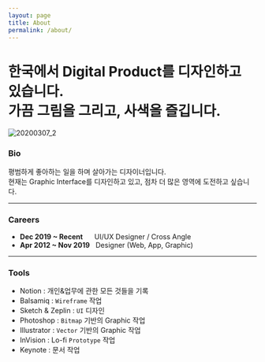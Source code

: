 ```yaml
---
layout: page
title: About
permalink: /about/
---
```


<h1>한국에서 Digital Product를 디자인하고 있습니다.<br />
가끔 그림을 그리고, 사색을 즐깁니다.</h1>

![20200307_2](https://user-images.githubusercontent.com/33489620/76146001-47aadc80-60d2-11ea-8b49-aae2e9f6a7c9.png)

### Bio
평범하게 좋아하는 일을 하며 살아가는 디자이너입니다.<br />
현재는 Graphic Interface를 디자인하고 있고, 점차 더 많은 영역에 도전하고 싶습니다.
<hr>

### Careers
<ul>
  <li><b>Dec 2019 ~ Recent</b> &nbsp;&nbsp;&nbsp;&nbsp; UI/UX Designer / Cross Angle</li>
  <li><b>Apr 2012 ~ Nov 2019</b> &nbsp; Designer (Web, App, Graphic)</li>
</ul>
<hr>

### Tools
- Notion : 개인&업무에 관한 모든 것들을 기록
- Balsamiq : <code>Wireframe</code> 작업
- Sketch & Zeplin : <code>UI</code> 디자인
- Photoshop : <code>Bitmap</code> 기반의 Graphic 작업
- Illustrator : <code>Vector</code> 기반의 Graphic 작업
- InVision : Lo-fi <code>Prototype</code> 작업
- Keynote : 문서 작업
